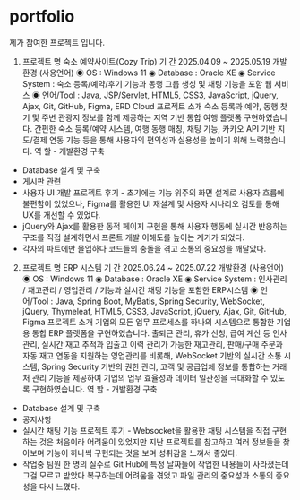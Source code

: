 # portfolio

제가 참여한 프로젝트 입니다.

1. 프로젝트 명	숙소 예약사이트(Cozy Trip)
기 간	2025.04.09 ~ 2025.05.19
개발환경
(사용언어)	◉ OS : Windows 11
◉ Database : Oracle XE
◉ Service System : 숙소 등록/예약/후기 기능과 동행 그룹 생성 및 채팅 기능을 포함 
                           웹 서비스
◉ 언어/Tool : Java, JSP/Servlet, HTML5, CSS3, JavaScript, jQuery, Ajax, Git, GitHub,
                   Figma, ERD Cloud
프로젝트 소개	숙소 등록과 예약, 동행 찾기 및 주변 관광지 정보를 함께 제공하는 지역 기반 통합 여행 플랫폼 구현하였습니다.
간편한 숙소 등록/예약 시스템, 여행 동행 매칭, 채팅 기능, 카카오 API 기반 지도/결제 연동 기능 등을 통해 사용자의 편의성과 실용성을 높이기 위해 노력했습니다.
역 할	- 개발환경 구축
- Database 설계 및 구축
- 게시판 관련 
- 사용자 UI 개발
프로젝트 후기	- 초기에는 기능 위주의 화면 설계로 사용자 흐름에 불편함이 있었으나, Figma를 활용한 UI 재설계 및 사용자 시나리오 검토를 통해 UX를 개선할 수 있었다.
- jQuery와 Ajax를 활용한 동적 페이지 구현을 통해 사용자 행동에 실시간 반응하는 구조를 직접 설계하면서 프론트 개발 이해도를 높이는 계기가 되었다.
- 각자의 파트에만 몰입하다 코드들의 충돌을 겪고 소통의 중요성을 깨달았다.

2. 프로젝트 명	ERP 시스템
기 간	2025.06.24 ~ 2025.07.22
개발환경
(사용언어)	◉ OS : Windows 11
◉ Database : Oracle XE
◉ Service System : 인사관리 / 재고관리 / 영업관리 / 기능과 실시간 채팅 기능을 포함한 ERP시스템
◉ 언어/Tool : Java, Spring Boot, MyBatis, Spring Security, WebSocket, jQuery, Thymeleaf, HTML5, CSS3, JavaScript, jQuery, Ajax, Git, GitHub, Figma
프로젝트 소개	기업의 모든 업무 프로세스를 하나의 시스템으로 통합한 기업용 통합 ERP 플랫폼을 구현하였습니다.
출퇴근 관리, 휴가 신청, 급여 계산 등 인사관리, 실시간 재고 추적과 입출고 이력 관리가 가능한 재고관리, 판매/구매 주문과 자동 재고 연동을 지원하는 영업관리를 비롯해, WebSocket 기반의 실시간 소통 시스템, Spring Security 기반의 권한 관리, 고객 및 공급업체 정보를 통합하는 거래처 관리 기능을 제공하여 기업의 업무 효율성과 데이터 일관성을 극대화할 수 있도록 구현하였습니다.
역 할	- 개발환경 구축
- Database 설계 및 구축
- 공지사항
- 실시간 채팅 기능
프로젝트 후기	- Websocket을 활용한 채팅 시스템을 직접 구현하는 것은 처음이라 어려움이 있었지만 지난 프로젝트를 참고하고 여러 정보들을 찾아보며 기능이 하나씩 구현되는 것을 보며 성취감을 느껴서 좋았다.
- 작업중 팀원 한 명의 실수로 Git Hub에 특정 날짜들에 작업한 내용들이 사라졌는데 그걸 모르고 받았다 복구하는데 어려움을 겪었고 파일 관리의 중요성과 소통의 중요성을 다시 느꼈다.
